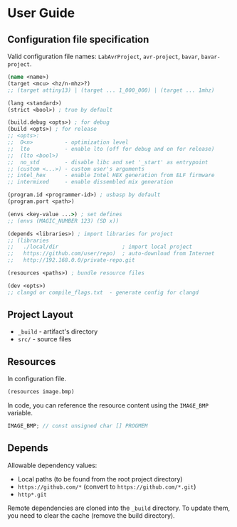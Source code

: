 # User Guide

## Configuration file specification

Valid configuration file names: `LabAvrProject`, `avr-project`, `bavar`, `bavar-project`.

```clojure
(name <name>)
(target <mcu> <hz/n-mhz>?)
;; (target attiny13) | (target ... 1_000_000) | (target ... 1mhz)

(lang <standard>)
(strict <bool>) ; true by default

(build.debug <opts>) ; for debug
(build <opts>) ; for release
;; <opts>:
;;  O<n>          - optimization level
;;  lto           - enable lto (off for debug and on for release)
;;  (lto <bool>)
;;  no_std        - disable libc and set '_start' as entrypoint
;; (custom <...>) - custom user's arguments
;; intel_hex      - enable Intel HEX generation from ELF firmware
;; intermixed     - enable dissembled mix generation

(program.id <programmer-id>) ; usbasp by default
(program.port <path>)

(envs <key-value ...>) ; set defines
;; (envs (MAGIC_NUMBER 123) (SD x))

(depends <libraries>) ; import libraries for project
;; (libraries
;;   ./local/dir                    ; import local project
;;   https://github.com/user/repo)  ; auto-download from Internet
;;   http://192.168.0.0/private-repo.git

(resources <paths>) ; bundle resource files

(dev <opts>)
;; clangd or compile_flags.txt  - generate config for clangd
```

## Project Layout

- `_build` - artifact's directory
- `src/` - source files

## Resources

In configuration file.

```clojure
(resources image.bmp)
```

In code, you can reference the resource content using the `IMAGE_BMP` variable.

```c
IMAGE_BMP; // const unsigned char [] PROGMEM
```

## Depends

Allowable dependency values:

- Local paths (to be found from the root project directory)
- `https://github.com/*` (convert to `https://github.com/*.git`)
- `http*.git`

Remote dependencies are cloned into the `_build` directory. To update them, you need to clear the cache (remove the build directory).

